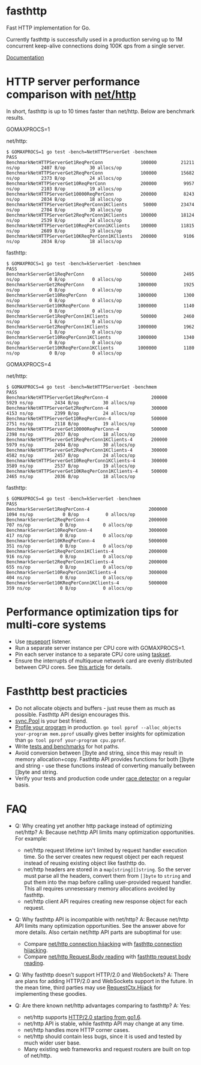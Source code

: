 # fasthttp
Fast HTTP implementation for Go.

Currently fasthttp is successfully used in a production serving up to 1M
concurrent keep-alive connections doing 100K qps from a single server.

[Documentation](https://godoc.org/github.com/valyala/fasthttp)

# HTTP server performance comparison with [net/http](https://golang.org/pkg/net/http/)

In short, fasthttp is up to 10 times faster than net/http. Below are benchmark results.

GOMAXPROCS=1

net/http:
```
$ GOMAXPROCS=1 go test -bench=NetHTTPServerGet -benchmem
PASS
BenchmarkNetHTTPServerGet1ReqPerConn           	  100000	     21211 ns/op	    2407 B/op	      30 allocs/op
BenchmarkNetHTTPServerGet2ReqPerConn           	  100000	     15682 ns/op	    2373 B/op	      24 allocs/op
BenchmarkNetHTTPServerGet10ReqPerConn          	  200000	      9957 ns/op	    2103 B/op	      19 allocs/op
BenchmarkNetHTTPServerGet10000ReqPerConn       	  200000	      8243 ns/op	    2034 B/op	      18 allocs/op
BenchmarkNetHTTPServerGet1ReqPerConn1KClients  	   50000	     23474 ns/op	    2704 B/op	      30 allocs/op
BenchmarkNetHTTPServerGet2ReqPerConn1KClients  	  100000	     18124 ns/op	    2539 B/op	      24 allocs/op
BenchmarkNetHTTPServerGet10ReqPerConn1KClients 	  100000	     11815 ns/op	    2689 B/op	      19 allocs/op
BenchmarkNetHTTPServerGet10KReqPerConn1KClients	  200000	      9106 ns/op	    2034 B/op	      18 allocs/op
```

fasthttp:
```
$ GOMAXPROCS=1 go test -bench=kServerGet -benchmem
PASS
BenchmarkServerGet1ReqPerConn                  	  500000	      2495 ns/op	       0 B/op	       0 allocs/op
BenchmarkServerGet2ReqPerConn                  	 1000000	      1925 ns/op	       0 B/op	       0 allocs/op
BenchmarkServerGet10ReqPerConn                 	 1000000	      1300 ns/op	       0 B/op	       0 allocs/op
BenchmarkServerGet10KReqPerConn                	 1000000	      1140 ns/op	       0 B/op	       0 allocs/op
BenchmarkServerGet1ReqPerConn1KClients         	  500000	      2460 ns/op	       1 B/op	       0 allocs/op
BenchmarkServerGet2ReqPerConn1KClients         	 1000000	      1962 ns/op	       1 B/op	       0 allocs/op
BenchmarkServerGet10ReqPerConn1KClients        	 1000000	      1340 ns/op	       0 B/op	       0 allocs/op
BenchmarkServerGet10KReqPerConn1KClients       	 1000000	      1180 ns/op	       0 B/op	       0 allocs/op
```

GOMAXPROCS=4

net/http:
```
$ GOMAXPROCS=4 go test -bench=NetHTTPServerGet -benchmem
PASS
BenchmarkNetHTTPServerGet1ReqPerConn-4           	  200000	      5929 ns/op	    2434 B/op	      30 allocs/op
BenchmarkNetHTTPServerGet2ReqPerConn-4           	  300000	      4153 ns/op	    2399 B/op	      24 allocs/op
BenchmarkNetHTTPServerGet10ReqPerConn-4          	  500000	      2751 ns/op	    2118 B/op	      19 allocs/op
BenchmarkNetHTTPServerGet10000ReqPerConn-4       	  500000	      2398 ns/op	    2037 B/op	      18 allocs/op
BenchmarkNetHTTPServerGet1ReqPerConn1KClients-4  	  200000	      5979 ns/op	    2494 B/op	      30 allocs/op
BenchmarkNetHTTPServerGet2ReqPerConn1KClients-4  	  300000	      4582 ns/op	    2457 B/op	      24 allocs/op
BenchmarkNetHTTPServerGet10ReqPerConn1KClients-4 	  300000	      3589 ns/op	    2537 B/op	      19 allocs/op
BenchmarkNetHTTPServerGet10KReqPerConn1KClients-4	  500000	      2465 ns/op	    2036 B/op	      18 allocs/op
```

fasthttp:
```
$ GOMAXPROCS=4 go test -bench=kServerGet -benchmem
PASS
BenchmarkServerGet1ReqPerConn-4                  	 2000000	      1094 ns/op	       0 B/op	       0 allocs/op
BenchmarkServerGet2ReqPerConn-4                  	 2000000	       707 ns/op	       0 B/op	       0 allocs/op
BenchmarkServerGet10ReqPerConn-4                 	 3000000	       417 ns/op	       0 B/op	       0 allocs/op
BenchmarkServerGet10KReqPerConn-4                	 5000000	       351 ns/op	       0 B/op	       0 allocs/op
BenchmarkServerGet1ReqPerConn1KClients-4         	 2000000	       916 ns/op	       0 B/op	       0 allocs/op
BenchmarkServerGet2ReqPerConn1KClients-4         	 2000000	       655 ns/op	       0 B/op	       0 allocs/op
BenchmarkServerGet10ReqPerConn1KClients-4        	 3000000	       404 ns/op	       0 B/op	       0 allocs/op
BenchmarkServerGet10KReqPerConn1KClients-4       	 5000000	       359 ns/op	       0 B/op	       0 allocs/op
```

# Performance optimization tips for multi-core systems

* Use [reuseport](https://godoc.org/github.com/valyala/fasthttp/reuseport) listener.
* Run a separate server instance per CPU core with GOMAXPROCS=1.
* Pin each server instance to a separate CPU core using [taskset](http://linux.die.net/man/1/taskset).
* Ensure the interrupts of multiqueue network card are evenly distributed between CPU cores.
  See [this article](https://blog.cloudflare.com/how-to-achieve-low-latency/) for details.


# Fasthttp best practicies

* Do not allocate objects and buffers - just reuse them as much as possible.
  Fasthttp API design encourages this.
* [sync.Pool](https://golang.org/pkg/sync/#Pool) is your best friend.
* [Profile your program](http://blog.golang.org/profiling-go-programs)
  in production.
  `go tool pprof --alloc_objects your-program mem.pprof` usually gives better
  insights for optimization than `go tool pprof your-program cpu.pprof`.
* Write [tests and benchmarks](https://golang.org/pkg/testing/) for hot paths.
* Avoid conversion between []byte and string, since this may result in memory
  allocation+copy. Fasthttp API provides functions for both []byte and string -
  use these functions instead of converting manually between []byte and string.
* Verify your tests and production code under
  [race detector](https://golang.org/doc/articles/race_detector.html) on a regular basis.


# FAQ

* Q: Why creating yet another http package instead of optimizing net/http?
  A: Because net/http API limits many optimization opportunities.
  For example:
  * net/http request lifetime isn't limited by request handler execution
    time. So the server creates new request object per each request instead
    of reusing existing object like fasthttp do.
  * net/http headers are stored in a `map[string][]string`. So the server
    must parse all the headers, convert them from `[]byte` to `string` and put
    them into the map before calling user-provided request handler.
    This all requires unnesessary memory allocations avoided by fasthttp.
  * net/http client API requires creating new response object for each request.

* Q: Why fasthttp API is incompatible with net/http?
  A: Because net/http API limits many optimization opportunities. See the answer
  above for more details. Also certain net/http API parts are suboptimal
  for use:
  * Compare [net/http connection hijacking](https://golang.org/pkg/net/http/#Hijacker)
    with [fasthttp connection hijacking](https://godoc.org/github.com/valyala/fasthttp#RequestCtx.Hijack).
  * Compare [net/http Request.Body reading](https://golang.org/pkg/net/http/#Request)
    with [fasthttp request body reading](https://godoc.org/github.com/valyala/fasthttp#RequestCtx.PostBody).

* Q: Why fasthttp doesn't support HTTP/2.0 and WebSockets?
  A: There are plans for adding HTTP/2.0 and WebSockets support in the future.
  In the mean time, third parties may use [RequestCtx.Hijack](https://godoc.org/github.com/valyala/fasthttp#RequestCtx.Hijack)
  for implementing these goodies.

* Q: Are there known net/http advantages comparing to fasthttp?
  A: Yes:
  * net/http supports [HTTP/2.0 starting from go1.6](https://http2.golang.org/).
  * net/http API is stable, while fasthttp API may change at any time.
  * net/http handles more HTTP corner cases.
  * net/http should contain less bugs, since it is used and tested by much
    wider user base.
  * Many existing web frameworks and request routers are built on top
    of net/http.
